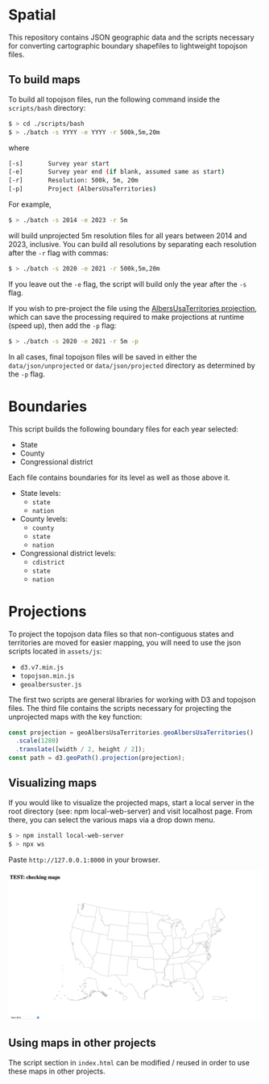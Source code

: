 # Spatial 

This repository contains JSON geographic data and the scripts necessary for
converting cartographic boundary shapefiles to lightweight topojson files.

## To build maps

To build all topojson files, run the following command inside the `scripts/bash`
directory:

``` bash
$ > cd ./scripts/bash
$ > ./batch -s YYYY -e YYYY -r 500k,5m,20m 
```
where 

``` bash
[-s]       Survey year start
[-e]       Survey year end (if blank, assumed same as start)
[-r]       Resolution: 500k, 5m, 20m
[-p]       Project (AlbersUsaTerritories)
```

For example,

``` bash
$ > ./batch -s 2014 -e 2023 -r 5m 
```

will build unprojected 5m resolution files for all years between 2014 and 2023,
inclusive. You can build all resolutions by separating each resolution after the
`-r` flag with commas:

``` bash
$ > ./batch -s 2020 -e 2021 -r 500k,5m,20m
```

If you leave out the `-e` flag, the script will build only the year after the
`-s` flag.

If you wish to pre-project the file using the [AlbersUsaTerritories
projection](https://github.com/stamen/geo-albers-usa-territories),
which can save the processing required to make projections at runtime (speed
up), then add the `-p` flag:

``` bash
$ > ./batch -s 2020 -e 2021 -r 5m -p
```

In all cases, final topojson files will be saved in either the
`data/json/unprojected` or `data/json/projected` directory as determined by the
`-p` flag.

# Boundaries

This script builds the following boundary files for each year selected:

- State
- County
- Congressional district


Each file contains boundaries for its level as well as those above it. 

- State levels:
  - `state`
  - `nation`
- County levels:
  - `county`
  - `state`
  - `nation`
- Congressional district levels:
  - `cdistrict`
  - `state`
  - `nation`
  
# Projections

To project the topojson data files so that non-contiguous states and territories
are moved for easier mapping, you will need to use the json scripts located in `assets/js`:

- `d3.v7.min.js`
- `topojson.min.js`
- `geoalbersuster.js`

The first two scripts are general libraries for working with D3 and topojson
files. The third file contains the scripts necessary for projecting the
unprojected maps with the key function:

``` javascript
const projection = geoAlbersUsaTerritories.geoAlbersUsaTerritories()
  .scale(1280)
  .translate([width / 2, height / 2]);
const path = d3.geoPath().projection(projection);
```
  
## Visualizing maps

If you would like to visualize the projected maps, start a local server in the
root directory (see: npm local-web-server) and visit localhost page. From there,
you can select the various maps via a drop down menu.

``` bash
$ > npm install local-web-server
$ > npx ws
```
Paste `http://127.0.0.1:8000` in your browser.

![View maps locally](./img/check_map.png)

## Using maps in other projects

The script section in `index.html` can be modified / reused in order to use
these maps in other projects.

